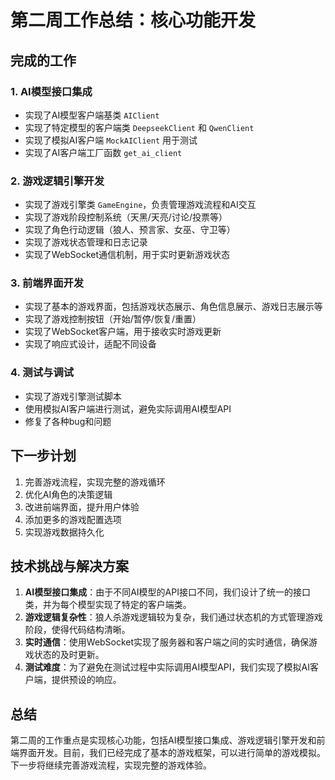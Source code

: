 # 第二周工作总结：核心功能开发

## 完成的工作

### 1. AI模型接口集成
- 实现了AI模型客户端基类 `AIClient`
- 实现了特定模型的客户端类 `DeepseekClient` 和 `QwenClient`
- 实现了模拟AI客户端 `MockAIClient` 用于测试
- 实现了AI客户端工厂函数 `get_ai_client`

### 2. 游戏逻辑引擎开发
- 实现了游戏引擎类 `GameEngine`，负责管理游戏流程和AI交互
- 实现了游戏阶段控制系统（天黑/天亮/讨论/投票等）
- 实现了角色行动逻辑（狼人、预言家、女巫、守卫等）
- 实现了游戏状态管理和日志记录
- 实现了WebSocket通信机制，用于实时更新游戏状态

### 3. 前端界面开发
- 实现了基本的游戏界面，包括游戏状态展示、角色信息展示、游戏日志展示等
- 实现了游戏控制按钮（开始/暂停/恢复/重置）
- 实现了WebSocket客户端，用于接收实时游戏更新
- 实现了响应式设计，适配不同设备

### 4. 测试与调试
- 实现了游戏引擎测试脚本
- 使用模拟AI客户端进行测试，避免实际调用AI模型API
- 修复了各种bug和问题

## 下一步计划
1. 完善游戏流程，实现完整的游戏循环
2. 优化AI角色的决策逻辑
3. 改进前端界面，提升用户体验
4. 添加更多的游戏配置选项
5. 实现游戏数据持久化

## 技术挑战与解决方案
1. **AI模型接口集成**：由于不同AI模型的API接口不同，我们设计了统一的接口类，并为每个模型实现了特定的客户端类。
2. **游戏逻辑复杂性**：狼人杀游戏逻辑较为复杂，我们通过状态机的方式管理游戏阶段，使得代码结构清晰。
3. **实时通信**：使用WebSocket实现了服务器和客户端之间的实时通信，确保游戏状态的及时更新。
4. **测试难度**：为了避免在测试过程中实际调用AI模型API，我们实现了模拟AI客户端，提供预设的响应。

## 总结
第二周的工作重点是实现核心功能，包括AI模型接口集成、游戏逻辑引擎开发和前端界面开发。目前，我们已经完成了基本的游戏框架，可以进行简单的游戏模拟。下一步将继续完善游戏流程，实现完整的游戏体验。
